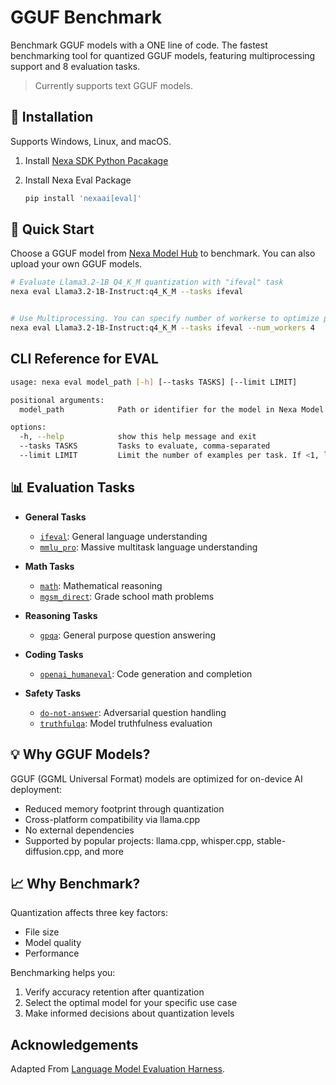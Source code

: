 # GGUF Benchmark
Benchmark GGUF models with a ONE line of code. The fastest benchmarking tool for quantized GGUF models, featuring multiprocessing support and 8 evaluation tasks.

> Currently supports text GGUF models.

## 🔧 Installation

Supports Windows, Linux, and macOS.

1. Install [Nexa SDK Python Pacakage](https://github.com/NexaAI/nexa-sdk?tab=readme-ov-file#installation---python-package)

2. Install Nexa Eval Package
    ```bash
    pip install 'nexaai[eval]'
    ```


## 🚀 Quick Start

Choose a GGUF model from [Nexa Model Hub](https://nexa.ai/models) to benchmark. You can also upload your own GGUF models.

```bash
# Evaluate Llama3.2-1B Q4_K_M quantization with "ifeval" task
nexa eval Llama3.2-1B-Instruct:q4_K_M --tasks ifeval


# Use Multiprocessing. You can specify number of workerse to optimize performance.
nexa eval Llama3.2-1B-Instruct:q4_K_M --tasks ifeval --num_workers 4
```

## CLI Reference for EVAL

```bash
usage: nexa eval model_path [-h] [--tasks TASKS] [--limit LIMIT]

positional arguments:
  model_path            Path or identifier for the model in Nexa Model Hub. Text after 'nexa run'.

options:
  -h, --help            show this help message and exit
  --tasks TASKS         Tasks to evaluate, comma-separated
  --limit LIMIT         Limit the number of examples per task. If <1, limit is a percentage of the total number of examples.
```

## 📊 Evaluation Tasks

- **General Tasks**
  - [`ifeval`](https://arxiv.org/abs/2311.07911): General language understanding
  - [`mmlu_pro`](https://arxiv.org/abs/2406.01574): Massive multitask language understanding

- **Math Tasks**
  - [`math`](https://arxiv.org/pdf/2103.03874): Mathematical reasoning
  - [`mgsm_direct`](https://arxiv.org/abs/2210.03057): Grade school math problems

- **Reasoning Tasks**
  - [`gpqa`](https://arxiv.org/abs/2311.12022): General purpose question answering

- **Coding Tasks**
  - [`openai_humaneval`](https://arxiv.org/abs/2107.03374): Code generation and completion

- **Safety Tasks**
  - [`do-not-answer`](https://aclanthology.org/2024.findings-eacl.61): Adversarial question handling
  - [`truthfulqa`](https://arxiv.org/abs/2109.07958): Model truthfulness evaluation


## 💡 Why GGUF Models?

GGUF (GGML Universal Format) models are optimized for on-device AI deployment:
- Reduced memory footprint through quantization
- Cross-platform compatibility via llama.cpp
- No external dependencies
- Supported by popular projects: llama.cpp, whisper.cpp, stable-diffusion.cpp, and more

## 📈 Why Benchmark?

Quantization affects three key factors:
- File size
- Model quality
- Performance

Benchmarking helps you:
1. Verify accuracy retention after quantization
2. Select the optimal model for your specific use case
3. Make informed decisions about quantization levels

## Acknowledgements
Adapted From [Language Model Evaluation Harness](https://github.com/EleutherAI/lm-evaluation-harness).
